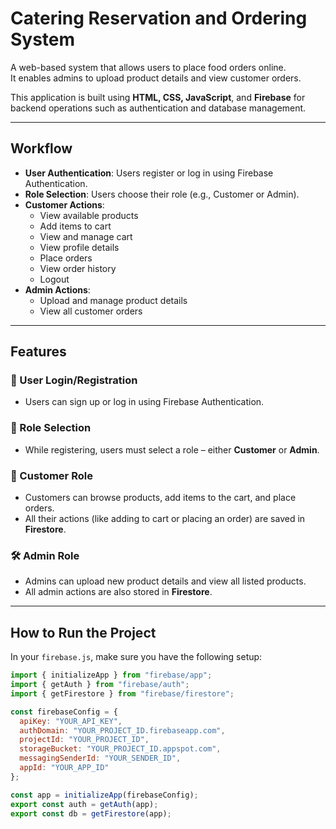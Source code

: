 # Catering Reservation and Ordering System

A web-based system that allows users to place food orders online.  
It enables admins to upload product details and view customer orders.  

This application is built using **HTML, CSS, JavaScript**, and **Firebase** for backend operations such as authentication and database management.

---

## Workflow

- **User Authentication**: Users register or log in using Firebase Authentication.  
- **Role Selection**: Users choose their role (e.g., Customer or Admin).  
- **Customer Actions**:  
  - View available products  
  - Add items to cart  
  - View and manage cart  
  - View profile details  
  - Place orders  
  - View order history  
  - Logout  
- **Admin Actions**:  
  - Upload and manage product details  
  - View all customer orders  

---

## Features

### 🔑 User Login/Registration
- Users can sign up or log in using Firebase Authentication.

### 👤 Role Selection
- While registering, users must select a role – either **Customer** or **Admin**.

### 🛒 Customer Role
- Customers can browse products, add items to the cart, and place orders.  
- All their actions (like adding to cart or placing an order) are saved in **Firestore**.

### 🛠️ Admin Role
- Admins can upload new product details and view all listed products.  
- All admin actions are also stored in **Firestore**.

---

## How to Run the Project

In your `firebase.js`, make sure you have the following setup:

```javascript
import { initializeApp } from "firebase/app";
import { getAuth } from "firebase/auth";
import { getFirestore } from "firebase/firestore";

const firebaseConfig = {
  apiKey: "YOUR_API_KEY",
  authDomain: "YOUR_PROJECT_ID.firebaseapp.com",
  projectId: "YOUR_PROJECT_ID",
  storageBucket: "YOUR_PROJECT_ID.appspot.com",
  messagingSenderId: "YOUR_SENDER_ID",
  appId: "YOUR_APP_ID"
};

const app = initializeApp(firebaseConfig);
export const auth = getAuth(app);
export const db = getFirestore(app);

